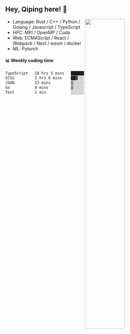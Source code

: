 

## Hey, Qiping here! :wave:

[<img align="right" width="50%" src="https://github-readme-stats.vercel.app/api?username=ppppqp&theme=dark&show_icons=true">](https://metrics.lecoq.io/ppppqp?template=classic)



-   Language: Rust / C++ / Python / Golang / Javascript / TypeScript
-   HPC: MPI / OpenMP / Cuda
-   Web: ECMAScript / React / Webpack / Next / wasm / docker
-   ML: Pytorch



#### :bar_chart: Weekly coding time

<!--START_SECTION:waka-->

```txt
TypeScript   18 hrs 5 mins   ██████████████████████░░░   87.71 %
SCSS         2 hrs 6 mins    ██▓░░░░░░░░░░░░░░░░░░░░░░   10.23 %
JSON         13 mins         ▒░░░░░░░░░░░░░░░░░░░░░░░░   01.13 %
Go           8 mins          ▒░░░░░░░░░░░░░░░░░░░░░░░░   00.69 %
Text         1 min           ░░░░░░░░░░░░░░░░░░░░░░░░░   00.11 %
```

<!--END_SECTION:waka-->

